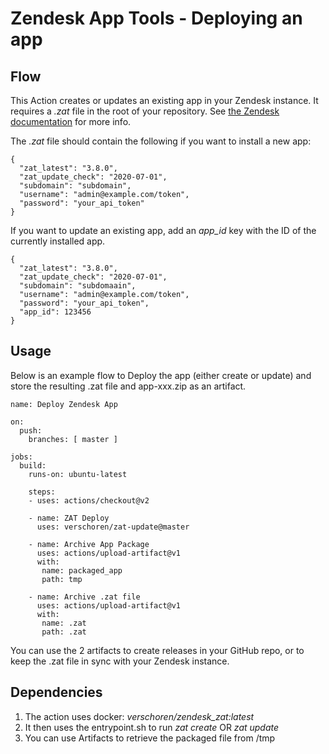 # Zendesk App Tools - Deploying an app

## Flow

This Action creates or updates an existing app in your Zendesk instance.
It requires a *.zat* file in the root of your repository. See [the Zendesk documentation](https://developer.zendesk.com/apps/docs/developer-guide/zat) for more info.

The *.zat* file should contain the following if you want to install a new app: 

    {
      "zat_latest": "3.8.0",
      "zat_update_check": "2020-07-01",
      "subdomain": "subdomain",
      "username": "admin@example.com/token",
      "password": "your_api_token"
    }

If you want to update an existing app, add an *app_id* key with the ID of the currently installed app.

    {
      "zat_latest": "3.8.0",
      "zat_update_check": "2020-07-01",
      "subdomain": "subdomaain",
      "username": "admin@example.com/token",
      "password": "your_api_token",
      "app_id": 123456
    }

## Usage
Below is an example flow to Deploy the app (either create or update) and store the resulting .zat file and app-xxx.zip as an artifact.

    name: Deploy Zendesk App

    on:
      push:
        branches: [ master ]

    jobs:
      build:
        runs-on: ubuntu-latest

        steps:
        - uses: actions/checkout@v2

        - name: ZAT Deploy
          uses: verschoren/zat-update@master

        - name: Archive App Package
          uses: actions/upload-artifact@v1
          with:
           name: packaged_app
           path: tmp

        - name: Archive .zat file
          uses: actions/upload-artifact@v1
          with:
           name: .zat
           path: .zat

You can use the 2 artifacts to create releases in your GitHub repo, or to keep the .zat file in sync with your Zendesk instance.

## Dependencies
1. The action uses docker: *verschoren/zendesk_zat:latest*
2. It then uses the entrypoint.sh to run *zat create* OR *zat update*
3. You can use Artifacts to retrieve the packaged file from /tmp 
